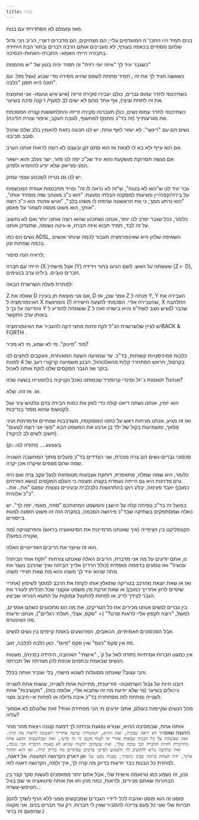 ```yaml
---
title: בנות
---
```

מאז ומעולם לא הסתדרתי עם בנות.  
  
בנים תמיד היו החבר`ה המועדפים עליי; הם מצחיקים, הם מדברים דוגרי, הריב הכי גדול שלהם מסתיים בכאפה בעורף, לא מעניינים אותם הרבה דברים ובתור הבת היחידה בחבורה הייתי האמא- החברה-האחות-הנסיכה.  
  
כשגבר יגיד לך "איזה יופי רזית" זה תמיד יהיה בטון של "יא מהממת"  
  
כשאשה תגיד לך את זה , תמיד מתחת לשפם שהיא מסירה מדי שבוע (אצל מזל. עם חוט) היא תסנן "כלבה".  
  
כשתיכנסי לחדר עמוס גברים, כולם יעבירו סקירה זריזה (איש איש וטעמו- אני אתמצת את זה לתחת וציצי), אף אחד מהם לא ישים לב למגף/ ז`קט/ סיכה בשיער.  
  
כשתיכנסי לחדר עמוס נשים, כולן תעברנה סקירה זריזה והתלחששות קצרה המסכמת את מגרעותייך (זה בד"כ מתנקז למחשוף, לגובה העקב, איפור וצורת הליכה).  
  
נשים הם עם "ריגשי". לא יעזור לאף אחת. יש לנו תכונה כזאת להאמין בלב שלם שהכל סובב סביבנו.  
  
אם הוא עייף ולא בא לו לצאת אז הוא סתם זקן ובעצם לא רוצה לראות אותנו הערב.  
  
אם נעשה תסרוקת מושקעת והוא יגיד שכ"כ יפה לנו פזור, ישר נעלב והוא יישאר המנ-מנייאק שלא יודע להחמיא ולפרגן.  
  
יש לנו גם נטייה לשכנוע עצמי עמוק.  
  
גבר יגיד לנו ש"הוא לא בטוח", ש"זה לא נראה לו זה" ומייד מתכנסות אגודת המכשפות על בירה/קפה/יין ומגיעות למסקנה הבלתי נמנעת: "הוא כ"כ מאוהב שזה מפחיד אותו", "הוא נרתע ממך, כי את הראשונה שהזזת לו משהו בלב", "אויש אחותי הוא כ"כ רוצה אותך, הוא פשוט מנסה לשמור על פאסון".  
  
כלומר, ככל שגבר יסרב לנו יותר, אנחנו נשתכנע שהוא רוצה אותנו יותר ואם לא נחשוב על זה לבד, תמיד תבוא איזה חברה, א-גיטה נשומה, שתעדכן אותנו.  
  
נשים הם כמו ADSL, השאיפה שלהן היא שאינפורמציה תעבור לכמה שיותר אנשים בכמה שפחות זמן.  
  
לראיה הנה סיפור;  
  
הייתי עם חברה (X )אצל מישהי (Y) שעשתה על האש. לשם הגיעו בחור וידידה (Z ו- D), חברים טובים. בילינו ערב בנעימים.  
  
למחרת פעלה השרשרת הבאה:  
  
Z שאלה את D אם אני מוצאת חן בעיניו, D אמר שכן, אז Z פנתה ל Y, Y העבירה את האינפורמציה ל X שהעבירה אליי. הסכמתי להצעה הישירה (!) והמרגשת, X התלהבה והודיעה על כך ל Y ששמחה להודיע ל Z שיש מצב לשת"פ והיא בישרה זאת לD שכבר באותו ערב התקשר.  
  
יש לציין שלשרשרת הנ"ל לקח פחות מחצי דקה להעביר את האינפורמציהBACK & FORTH .  
  
מוד "פינוק". מי לא שמע, מי לא מכיר?  
  
כלבות פמיניסטיות קשוחות, בד"כ. עד שמגיעה השעה המאוחרת, העקבים לוחצים לנו בקרסול, הראש הסתחרר קלות מהאלכוהול, הבטן משמיעה קרקורי רעב של 4 לפנות בוקר ואז הגבר המקסים שלנו לוקח אותנו לאכול.  
  
אנחנו? תואמות ג`יזל וסינדי קרופורד שכמותנו נאכל נקניקיה בלחמנייה בשעה שכזו?  
  
או. אז זהו. שלא.  
  
הוא יזמין, אנחנו נשתה דיאט קולה כדי לאזן את כמות הבירה בדם ונלטוש עיני עגל לקטשופ שהוא מפזר בנדיבות.  
  
ואז זה מגיע, אנחנו מניחות ראש על כתפו המסוקסת, משרבבות שפתיים אדמדמות ועיני מלאך, ומשמיעות בקול של ילד בן ארבע את המשפט הבא "פוצי אני רוצֵה לטעום" (חשוב לשים לב לניקוד).  
  
בעעעע.... (ותודה לג`ק-ג`ק).  
  
סכסוכי גברים-נשים הם צרה מוכרת, שני הצדדים בד"כ פועלים מתוך המחשבה השגויה שמה שהם מצפים שיקרה אכן יקרה.  
  
כלומר, היא שמה שמלה, מתאפרת, דוחקת אצבעות מטופחות לנעל עקב צרה ואם היה גרם מדרגות היא גם הייתה נעמדת בקצהו ומצפה כי העלם המקסים (נושא הפרחים כמובן) יאבד פעימה, יבלע רוקו בהתרגשות כלבלבית ובעיניים נוצצות יגמגם "את.. את.. כ"כ אלוהית".  
  
בפועל זה בד"כ טפיחה קלה על הישבן והמשפט המתוחכם "סחה, מאמי, יפה לך". יש כאלה שמסתפקים בשתיקה שבד"כ פירושה הסכמה, במקרה הזה זה פשוט הזמנה למוות בייסורים.  
  
הקונפליקט בין הציפייה (איך שאנחנו מדמיינות את הסיטואציה בראש) והפרקטיקה (מה שקורה בפועל),  
  
הוא זה שיוצר את הריבים האדיוטיים האלה.  
  
נו, אתם יודעים על מה אני מדברת, הריבים האלה שאנחנו צורחות "תקח אותי הביתה! עכשיו!" ואז נוסעים בדממה מופתית (כולל הרדיו) אלייך הביתה ואיך שהרכב נעצר את מתה שהוא יגיד לך משהו והוא מת שאת תגידי משהו  
  
ואז או שאת יוצאת מהרכב בטריקה שתאלץ אותו לקחת את הרכב למוסך לשיפוץ (אחריי שיסיים לרוץ אחרייך כמובן) או שאת זורקת מין משפט עוקצני שכל תכליתו לעורר את הגבר לצידך לריב או לפחות להתנצל עמוקות על החטא הנוראי שביצע.  
  
בין גברים לנשים אנחנו מכירים את כל הטריקים, את מה הם מתכוונים כשהם אומרים, למשל, "רוצה לקפוץ אליי לראות סרט?" (= "סקס, אצלי, תגלחי רגליים"), אנחנו יודעות מה האינטרס.  
  
אבל הסכסוכים האמיתיים, הכואבים, המרושעים באמת קיימים בין נשים לנשים.  
  
פה אין סקס "כעס" ואין סקס "פיוס". כאן כלבה לכלבה, זאב.  
  
אין כמעט חברות אמיתיות (תודה לאל על ק`, "אישתי" האהובה, היחידה במינה), מעטות הנשים שבאמת ובתמים אכפת להן מצרתה של חברתה.  
  
והכי עצוב? שאנחנו מסוגלות לשנוא מישהי, בלי שנכיר אותה בכלל.  
  
רובנו חיות על גבול השרמוטה- פוריטנית, מחייכות אחת לשנייה, עושות אחת לשנייה ג`ילג`ולים בשיער (מי שלא יודעת מה זה שתבוא אליי, אלופה בזה), "מקשיבות" אחת לשנייה ומתחת לזה מסתתרת בד"כ איבה גדולה או לפחות אי-חיבוב מצוי.  
  
מכל הנשים שקיימות בעולם, אתם יודעים מי הכי מפחידה אותי? זאת שלעולם לא אסמוך עליה?  
  
אותה אחת, שבמסיבה ההיא, שנורא נפגעת וברחה לך דמעה קטנה ויצאת מהר מהר החוצה שאפ`חד לא יראה שבכית, זאת ההיא, הנחמודת שרצה אחרייך ראשונה לראות מה קרה. זאת שצועקת על כל הבנות שבאות אחרי זה לעוף משם כי זה פרטי, זאת שבתשעים ותשע אחוז מתיימרת להיות החברה הכי טובה שלך, זאת ששתיכן יודעות שהיא לא באמת החברה הכי טובה, זאת שתרצה נורא להקשיב לך ולשמוע לפרטי פרטים עסיסיים מה בדיוק קרה. ואז היא תחזור איתך, ידה האחת כרוכה סביב כתפייך, בפניה מבט של ז`אן דארק הקדושה המעונה. אל דאגה, למחרת כל הבנות כבר יודעות בדיוק מה קרה לך, איך ולמה, הקדושה דאגה לזה.  
  
נכון, זה נשמע כמו טראומה אישית שלי, אבל אתם יותר ממוזמנים לעשות סקר קצר בין הבחורות שאתם מכירים, ולראות, כמה מהן חוו את אותה סיטואציה אי שם בגיל הטיפש-עשרה...  
  
(פוסט זה הוא פוסט-אהבה לכל ידידיי הגברים שמבקשים ממני ללא הרף לשדך להם חברות שלי ואני כל פעם צריכה להסביר שאין לי חברות. רק עוד חברים בנים. אני מקווה שהפעם זה ברור.)  
